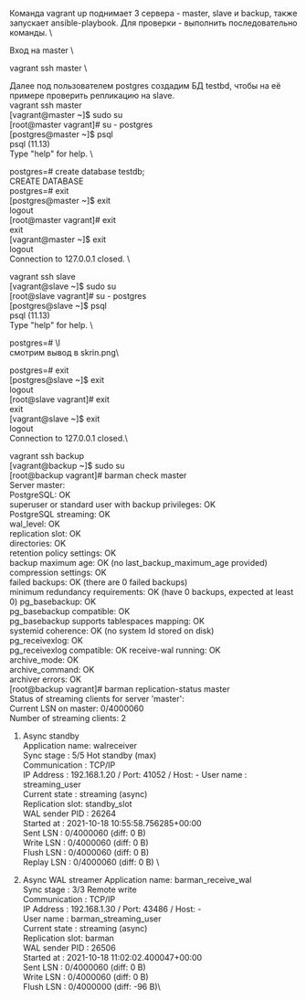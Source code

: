 Команда vagrant up поднимает 3 сервера - master, slave и backup, также запускает ansible-playbook. Для проверки - выполнить последовательно команды. \

Вход на master \

vagrant ssh master \

Далее под пользователем postgres создадим БД testbd, чтобы на её примере проверить репликацию на slave. \
vagrant ssh master \
[vagrant@master ~]$ sudo su \
[root@master vagrant]# su - postgres \
[postgres@master ~]$ psql \
psql (11.13) \
Type "help" for help. \


postgres=# create database testdb; \
CREATE DATABASE \
postgres=# exit \
[postgres@master ~]$ exit \
logout \
[root@master vagrant]# exit \
exit \
[vagrant@master ~]$ exit \
logout \
Connection to 127.0.0.1 closed. \

vagrant ssh slave \
[vagrant@slave ~]$ sudo su \
[root@slave vagrant]# su - postgres \
[postgres@slave ~]$ psql \
psql (11.13) \
Type "help" for help. \

postgres=# \l   \
смотрим вывод в skrin.png\

postgres=# exit\
[postgres@slave ~]$ exit\
logout\
[root@slave vagrant]# exit\
exit\
[vagrant@slave ~]$ exit\
logout\
Connection to 127.0.0.1 closed.\

vagrant ssh backup  \
[vagrant@backup ~]$ sudo su\
[root@backup vagrant]# barman check master\
Server master:\
        PostgreSQL: OK\
        superuser or standard user with backup privileges: OK\
        PostgreSQL streaming: OK\
        wal_level: OK\
        replication slot: OK\
        directories: OK\
        retention policy settings: OK\
        backup maximum age: OK (no last_backup_maximum_age provided)\
        compression settings: OK\
        failed backups: OK (there are 0 failed backups)\
        minimum redundancy requirements: OK (have 0 backups, expected at least 0)
        pg_basebackup: OK\
        pg_basebackup compatible: OK\
        pg_basebackup supports tablespaces mapping: OK\
        systemid coherence: OK (no system Id stored on disk)\
        pg_receivexlog: OK\
        pg_receivexlog compatible: OK
        receive-wal running: OK\
        archive_mode: OK\
        archive_command: OK\
        archiver errors: OK\
[root@backup vagrant]# barman replication-status master \
Status of streaming clients for server 'master': \
  Current LSN on master: 0/4000060\
  Number of streaming clients: 2 

  1. Async standby \
     Application name: walreceiver\
     Sync stage      : 5/5 Hot standby (max) \
     Communication   : TCP/IP \
     IP Address      : 192.168.1.20 / Port: 41052 / Host: - 
     User name       : streaming_user \
     Current state   : streaming (async) \
     Replication slot: standby_slot \
     WAL sender PID  : 26264 \
     Started at      : 2021-10-18 10:55:58.756285+00:00 \
     Sent LSN   : 0/4000060 (diff: 0 B) \
     Write LSN  : 0/4000060 (diff: 0 B) \
     Flush LSN  : 0/4000060 (diff: 0 B) \
     Replay LSN : 0/4000060 (diff: 0 B) \

  2. Async WAL streamer
     Application name: barman_receive_wal \
     Sync stage      : 3/3 Remote write \
     Communication   : TCP/IP \
     IP Address      : 192.168.1.30 / Port: 43486 / Host: - \
     User name       : barman_streaming_user \
     Current state   : streaming (async) \
     Replication slot: barman\
     WAL sender PID  : 26506\
     Started at      : 2021-10-18 11:02:02.400047+00:00\
     Sent LSN   : 0/4000060 (diff: 0 B)\
     Write LSN  : 0/4000060 (diff: 0 B)\
     Flush LSN  : 0/4000000 (diff: -96 B)\

